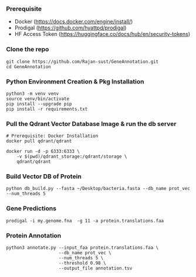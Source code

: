 ### Prerequisite
- Docker (https://docs.docker.com/engine/install/)
- Prodigal (https://github.com/hyattpd/prodigal)
- HF Access Token (https://huggingface.co/docs/hub/en/security-tokens)

### Clone the repo
```
git clone https://github.com/Rajan-sust/GeneAnnotation.git
cd GeneAnnotation
```

### Python Environment Creation & Pkg Installation
```
python3 -m venv venv
source venv/bin/activate
pip install --upgrade pip
pip install -r requirements.txt
```

### Pull the Qdrant Vector Database Image & run the db server
```
# Prerequisite: Docker Installation
docker pull qdrant/qdrant

docker run -d -p 6333:6333 \
    -v $(pwd)/qdrant_storage:/qdrant/storage \
    qdrant/qdrant
```

### Build Vector DB of Protein
```
python db_build.py --fasta ~/Desktop/bacteria.fasta --db_name prot_vec --num_threads 5
```

### Gene Predictions
```
prodigal -i my.genome.fna  -g 11 -a protein.translations.faa
```

### Protein Annotation
```
python3 annotate.py --input_faa protein.translations.faa \
                    --db_name prot_vec \
                    --num_threads 5 \
                    --threshold 0.98 \
                    --output_file annotation.tsv
```


